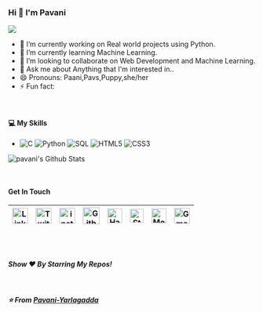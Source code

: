 ### Hi 👋 I'm Pavani

![](https://komarev.com/ghpvc/?username=Pavani-Yarlagadda)

- 🔭 I’m currently working on Real world projects using Python.
- 🌱 I’m currently learning Machine Learning.
- 👯 I’m looking to collaborate on Web Development and Machine Learning.
- 💬 Ask me about Anything that I'm interested in..
- 😄 Pronouns: Paani,Pavs,Puppy,she/her
- ⚡ Fun fact: 
<br>
<h4> 💻 My Skills</h4>
<ul><li>
  <!-- primary -->
  <img alt="C" src="https://img.shields.io/badge/-C-3776AB?style=flat-square&logo=c&logoColor=white" />
  <img alt="Python" src="https://img.shields.io/badge/-Python-3776AB?style=flat-square&logo=python&logoColor=white" />
  <img alt="SQL" src="https://img.shields.io/badge/-SQL-E32934?style=flat-square&logo=mysql&logoColor=black&textColor=black" />
  <!-- web -->
  <img alt="HTML5" src="https://img.shields.io/badge/-HTML5-F16529?style=flat-square&logo=HTML5&logoColor=white" />
  <img alt="CSS3" src="https://img.shields.io/badge/-CSS3-264de4?style=flat-square&logo=CSS3&logoColor=white" />
  </li>
 </ul>

 
 
![pavani's Github Stats](https://github-readme-stats.vercel.app/api?username=Pavani-Yarlagadda&show_icons=true_color=fff&icon_color=79ff97&text_color=9f9f9f&bg_color=151515)


 <br>
<h4>Get In Touch</h4>



| [<img src="https://github.com/hardeep0598/hardeep0598/blob/master/Linkedin.svg" alt="Linkedin Logo" width="32">](http://linkedin.com/in/pavani-yarlagadda-33aa25166) | [<img src="https://github.com/hardeep0598/hardeep0598/blob/master/Twitter.svg" alt="Twitter Logo" width="32">](https://twitter.com/PaaniYarlagadda) | [<img src="https://github.com/hardeep0598/hardeep0598/blob/master/Instagram.svg" alt="instagram logo" width="32">](https://www.instagram.com/pavani_yarlagadda/)| [<img src="https://cdn.svgporn.com/logos/github-icon.svg" alt="Github logo" width="34">](https://github.com/Pavani-Yarlagadda) | [<img src="https://github.com/hardeep0598/hardeep0598/blob/master/HackerRank.svg" alt="HackerRank Logo" width="30">](https://www.hackerrank.com/pavaniy777) | [<img src="https://cdn.svgporn.com/logos/stackoverflow-icon.svg" alt="Stackoverflow Logo" width="28">](https://stackoverflow.com/users/12029612/pavani-yarlagadda) | [<img src="https://cdn.svgporn.com/logos/medium.svg" alt="Medium Logo" width="30">](https://medium.com/@pavaniy777) | [<img src="https://github.com/hardeep0598/hardeep0598/blob/master/Gmail.svg" alt="Gmail logo" height="32">](mailto:pavaniy777@gmail.com)
|:---:|:---:|:---:|:---:|:---:|:---:|:---:|:---:|



<br>
<br>
<h5>Show ❤️ By Starring My Repos!<h5><br>
  
:star: From [Pavani-Yarlagadda](https://github.com/Pavani-Yarlagadda/)
